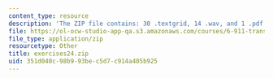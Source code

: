 ```yaml
---
content_type: resource
description: 'The ZIP file contains: 30 .textgrid, 14 .wav, and 1 .pdf files.'
file: https://ol-ocw-studio-app-qa.s3.amazonaws.com/courses/6-911-transcribing-prosodic-structure-of-spoken-utterances-with-tobi-january-iap-2006/351d040c98b993bec5d7c914a405b925_exercises24.zip
file_type: application/zip
resourcetype: Other
title: exercises24.zip
uid: 351d040c-98b9-93be-c5d7-c914a405b925
---
```

